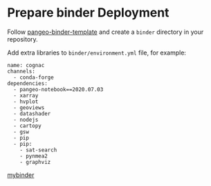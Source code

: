 # Prepare binder Deployment

Follow [pangeo-binder-template](https://github.com/pangeo-data/pangeo-binder-template)
and create a `binder` directory in your repository.

Add extra libraries to `binder/environment.yml` file, for example:

```
name: cognac
channels:
  - conda-forge
dependencies:
  - pangeo-notebook==2020.07.03
  - xarray
  - hvplot
  - geoviews
  - datashader
  - nodejs
  - cartopy
  - gsw
  - pip
  - pip:
    - sat-search
    - pynmea2
    - graphviz
```

[mybinder](https://mybinder.org)
